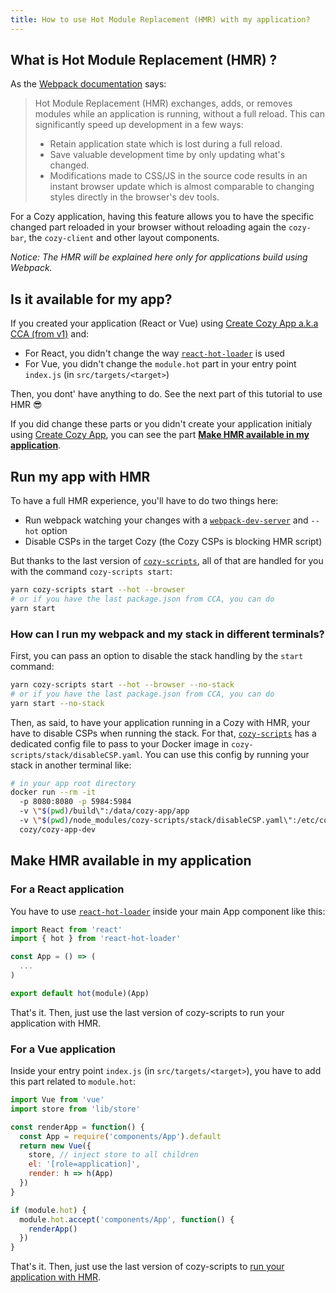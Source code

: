 ```yaml
---
title: How to use Hot Module Replacement (HMR) with my application?
---
```


## What is Hot Module Replacement (HMR) ?

As the [Webpack documentation](https://webpack.js.org/concepts/hot-module-replacement/) says:

> Hot Module Replacement (HMR) exchanges, adds, or removes modules while an application is running, without a full reload. This can significantly speed up development in a few ways:
> * Retain application state which is lost during a full reload.
> * Save valuable development time by only updating what's changed.
> * Modifications made to CSS/JS in the source code results in an instant browser update which is almost comparable to changing styles directly in the browser's dev tools.

For a Cozy application, having this feature allows you to have the specific changed part reloaded in your browser without reloading again the `cozy-bar`, the `cozy-client` and other layout components.

_Notice: The HMR will be explained here only for applications build using Webpack._

## Is it available for my app?

If you created your application (React or Vue) using [Create Cozy App a.k.a CCA (from v1)][create-cozy-app] and:

* For React, you didn't change the way [`react-hot-loader`][react-hot-loader] is used
* For Vue, you didn't change the `module.hot` part in your entry point `index.js` (in `src/targets/<target>`)

Then, you dont' have anything to do. See the next part of this tutorial to use HMR 😎

If you did change these parts or you didn't create your application initialy using [Create Cozy App][create-cozy-app], you can see the part [__Make HMR available in my application__](#make-hmr-available-in-my-application).

## Run my app with HMR

To have a full HMR experience, you'll have to do two things here:

* Run webpack watching your changes with a [`webpack-dev-server`][webpack-dev-server] and `--hot` option
* Disable CSPs in the target Cozy (the Cozy CSPs is blocking HMR script)

But thanks to the last version of [`cozy-scripts`][cozy-scripts], all of that are handled for you with the command `cozy-scripts start`:

``` sh
yarn cozy-scripts start --hot --browser
# or if you have the last package.json from CCA, you can do
yarn start
```

### How can I run my webpack and my stack in different terminals?

First, you can pass an option to disable the stack handling by the `start` command:

``` sh
yarn cozy-scripts start --hot --browser --no-stack
# or if you have the last package.json from CCA, you can do
yarn start --no-stack
```

Then, as said, to have your application running in a Cozy with HMR, your have to disable CSPs when running the stack. For that, [`cozy-scripts`][cozy-scripts] has a dedicated config file to pass to your Docker image in `cozy-scripts/stack/disableCSP.yaml`.
You can use this config by running your stack in another terminal like:

```sh
# in your app root directory
docker run --rm -it
  -p 8080:8080 -p 5984:5984
  -v \"$(pwd)/build\":/data/cozy-app/app
  -v \"$(pwd)/node_modules/cozy-scripts/stack/disableCSP.yaml\":/etc/cozy/cozy.yaml
  cozy/cozy-app-dev
```

## Make HMR available in my application

### For a React application

You have to use [`react-hot-loader`][react-hot-loader] inside your main App component like this:

```js
import React from 'react'
import { hot } from 'react-hot-loader'

const App = () => (
  ...
)

export default hot(module)(App)
```

That's it. Then, just use the last version of cozy-scripts to run your application with HMR.

### For a Vue application

Inside your entry point `index.js` (in `src/targets/<target>`), you have to add this part related to `module.hot`:

```js
import Vue from 'vue'
import store from 'lib/store'

const renderApp = function() {
  const App = require('components/App').default
  return new Vue({
    store, // inject store to all children
    el: '[role=application]',
    render: h => h(App)
  })
}

if (module.hot) {
  module.hot.accept('components/App', function() {
    renderApp()
  })
}
```

That's it. Then, just use the last version of cozy-scripts to [run your application with HMR](#run-my-application-with-hmr).

[create-cozy-app]: https://github.com/cozy/create-cozy-app
[cozy-scripts]: https://github.com/cozy/create-cozy-app/tree/master/packages/cozy-scripts
[react-hot-loader]: https://github.com/gaearon/react-hot-loader
[webpack-dev-server]: https://github.com/webpack/webpack-dev-server
